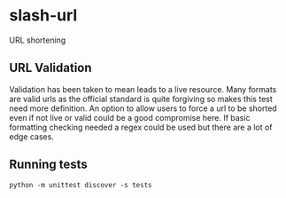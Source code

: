 # slash-url
URL shortening


## URL Validation
Validation has been taken to mean leads to a live resource.  Many formats are valid urls as the official standard is quite forgiving so makes this test need more definition.  An option to allow users to force a url to be shorted even if not live or valid could be a good compromise here.  If basic formatting checking needed a regex could be used but there are a lot of edge cases.

## Running tests

```
python -m unittest discover -s tests
```